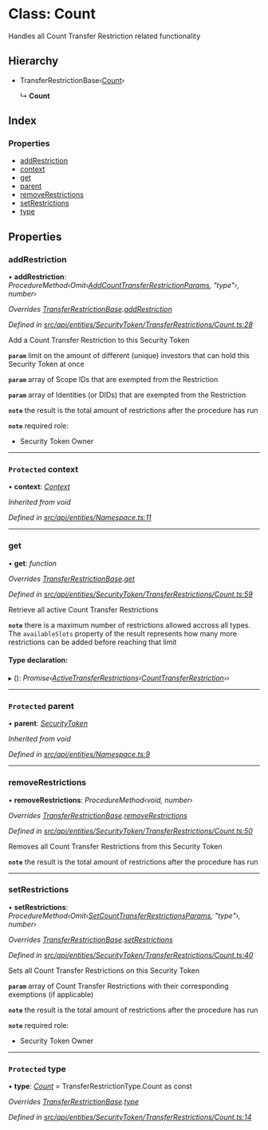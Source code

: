 # Class: Count

Handles all Count Transfer Restriction related functionality

## Hierarchy

* TransferRestrictionBase‹[Count](../enums/transferrestrictiontype.md#count)›

  ↳ **Count**

## Index

### Properties

* [addRestriction](count.md#addrestriction)
* [context](count.md#protected-context)
* [get](count.md#get)
* [parent](count.md#protected-parent)
* [removeRestrictions](count.md#removerestrictions)
* [setRestrictions](count.md#setrestrictions)
* [type](count.md#protected-type)

## Properties

###  addRestriction

• **addRestriction**: *ProcedureMethod‹Omit‹[AddCountTransferRestrictionParams](../globals.md#addcounttransferrestrictionparams), "type"›, number›*

*Overrides [TransferRestrictionBase](transferrestrictionbase.md).[addRestriction](transferrestrictionbase.md#addrestriction)*

*Defined in [src/api/entities/SecurityToken/TransferRestrictions/Count.ts:28](https://github.com/PolymathNetwork/polymesh-sdk/blob/524b0225/src/api/entities/SecurityToken/TransferRestrictions/Count.ts#L28)*

Add a Count Transfer Restriction to this Security Token

**`param`** limit on the amount of different (unique) investors that can hold this Security Token at once

**`param`** array of Scope IDs that are exempted from the Restriction

**`param`** array of Identities (or DIDs) that are exempted from the Restriction

**`note`** the result is the total amount of restrictions after the procedure has run

**`note`** required role:
  - Security Token Owner

___

### `Protected` context

• **context**: *[Context](context.md)*

*Inherited from void*

*Defined in [src/api/entities/Namespace.ts:11](https://github.com/PolymathNetwork/polymesh-sdk/blob/524b0225/src/api/entities/Namespace.ts#L11)*

___

###  get

• **get**: *function*

*Overrides [TransferRestrictionBase](transferrestrictionbase.md).[get](transferrestrictionbase.md#get)*

*Defined in [src/api/entities/SecurityToken/TransferRestrictions/Count.ts:59](https://github.com/PolymathNetwork/polymesh-sdk/blob/524b0225/src/api/entities/SecurityToken/TransferRestrictions/Count.ts#L59)*

Retrieve all active Count Transfer Restrictions

**`note`** there is a maximum number of restrictions allowed accross all types.
  The `availableSlots` property of the result represents how many more restrictions can be added
  before reaching that limit

#### Type declaration:

▸ (): *Promise‹[ActiveTransferRestrictions](../interfaces/activetransferrestrictions.md)‹[CountTransferRestriction](../interfaces/counttransferrestriction.md)››*

___

### `Protected` parent

• **parent**: *[SecurityToken](securitytoken.md)*

*Inherited from void*

*Defined in [src/api/entities/Namespace.ts:9](https://github.com/PolymathNetwork/polymesh-sdk/blob/524b0225/src/api/entities/Namespace.ts#L9)*

___

###  removeRestrictions

• **removeRestrictions**: *ProcedureMethod‹void, number›*

*Overrides [TransferRestrictionBase](transferrestrictionbase.md).[removeRestrictions](transferrestrictionbase.md#removerestrictions)*

*Defined in [src/api/entities/SecurityToken/TransferRestrictions/Count.ts:50](https://github.com/PolymathNetwork/polymesh-sdk/blob/524b0225/src/api/entities/SecurityToken/TransferRestrictions/Count.ts#L50)*

Removes all Count Transfer Restrictions from this Security Token

**`note`** the result is the total amount of restrictions after the procedure has run

___

###  setRestrictions

• **setRestrictions**: *ProcedureMethod‹Omit‹[SetCountTransferRestrictionsParams](../interfaces/setcounttransferrestrictionsparams.md), "type"›, number›*

*Overrides [TransferRestrictionBase](transferrestrictionbase.md).[setRestrictions](transferrestrictionbase.md#setrestrictions)*

*Defined in [src/api/entities/SecurityToken/TransferRestrictions/Count.ts:40](https://github.com/PolymathNetwork/polymesh-sdk/blob/524b0225/src/api/entities/SecurityToken/TransferRestrictions/Count.ts#L40)*

Sets all Count Transfer Restrictions on this Security Token

**`param`** array of Count Transfer Restrictions with their corresponding exemptions (if applicable)

**`note`** the result is the total amount of restrictions after the procedure has run

**`note`** required role:
  - Security Token Owner

___

### `Protected` type

• **type**: *[Count](../enums/transferrestrictiontype.md#count)* = TransferRestrictionType.Count as const

*Overrides [TransferRestrictionBase](transferrestrictionbase.md).[type](transferrestrictionbase.md#protected-abstract-type)*

*Defined in [src/api/entities/SecurityToken/TransferRestrictions/Count.ts:14](https://github.com/PolymathNetwork/polymesh-sdk/blob/524b0225/src/api/entities/SecurityToken/TransferRestrictions/Count.ts#L14)*
